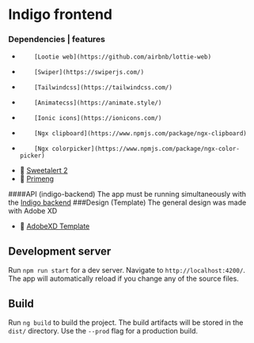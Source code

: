 # Indigo frontend

### Dependencies | features

-     	  [Lootie web](https://github.com/airbnb/lottie-web)
-     	  [Swiper](https://swiperjs.com/)
-     	  [Tailwindcss](https://tailwindcss.com/)
-     	  [Animatecss](https://animate.style/)
-     	  [Ionic icons](https://ionicons.com/)
-     	  [Ngx clipboard](https://www.npmjs.com/package/ngx-clipboard)
-     	  [Ngx colorpicker](https://www.npmjs.com/package/ngx-color-picker)
- 🍬 [Sweetalert 2](https://sweetalert2.github.io/)
- 🦁 [Primeng](https://www.primefaces.org/primeng/showcase/#/setup)

####API (indigo-backend)
The app must be running simultaneously with the [Indigo backend](https://github.com/alexFiorenza/Indigo-API)
###Design (Template)
The general design was made with Adobe XD

- 📝 [AdobeXD Template](https://xd.adobe.com/view/822b2843-3c43-4558-99f2-418f2fc65eea-d778/grid/)

## Development server

Run `npm run start` for a dev server. Navigate to `http://localhost:4200/`. The app will automatically reload if you change any of the source files.

## Build

Run `ng build` to build the project. The build artifacts will be stored in the `dist/` directory. Use the `--prod` flag for a production build.
